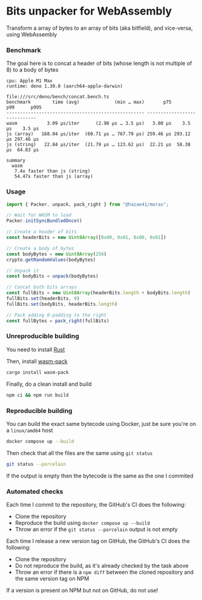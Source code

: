 # Bits unpacker for WebAssembly

Transform a array of bytes to an array of bits (aka bitfield), and vice-versa, using WebAssembly

### Benchmark 

The goal here is to concat a header of bits (whose length is not multiple of 8) to a body of bytes

```
cpu: Apple M1 Max
runtime: deno 1.30.0 (aarch64-apple-darwin)

file:///src/deno/bench/concat.bench.ts
benchmark        time (avg)             (min … max)       p75       p99      p995
--------------------------------------------------- -----------------------------
wasm           3.09 µs/iter      (2.98 µs … 3.5 µs)   3.08 µs    3.5 µs    3.5 µs
js (array)   168.04 µs/iter  (60.71 µs … 767.79 µs) 259.46 µs 293.12 µs 297.46 µs
js (string)   22.84 µs/iter  (21.79 µs … 123.62 µs)  22.21 µs  58.38 µs  64.83 µs

summary
  wasm
   7.4x faster than js (string)
   54.47x faster than js (array)
```

### Usage

```ts
import { Packer, unpack, pack_right } from "@hazae41/morax";

// Wait for WASM to load
Packer.initSyncBundledOnce()

// Create a header of bits
const headerBits = new Uint8Array([0x00, 0x01, 0x00, 0x01])

// Create a body of bytes
const bodyBytes = new Uint8Array(256)
crypto.getRandomValues(bodyBytes)

// Unpack it
const bodyBits = unpack(bodyBytes)

// Concat both bits arrays
const fullBits = new Uint8Array(headerBits.length + bodyBits.length)
fullBits.set(headerBits, 0)
fullBits.set(bodyBits, headerBits.length)

// Pack adding 0-padding to the right
const fullBytes = pack_right(fullBits)
```

### Unreproducible building

You need to install [Rust](https://www.rust-lang.org/tools/install)

Then, install [wasm-pack](https://github.com/rustwasm/wasm-pack)

```bash
cargo install wasm-pack
```

Finally, do a clean install and build

```bash
npm ci && npm run build
```

### Reproducible building

You can build the exact same bytecode using Docker, just be sure you're on a `linux/amd64` host

```bash
docker compose up --build
```

Then check that all the files are the same using `git status`

```bash
git status --porcelain
```

If the output is empty then the bytecode is the same as the one I commited

### Automated checks

Each time I commit to the repository, the GitHub's CI does the following:
- Clone the repository
- Reproduce the build using `docker compose up --build`
- Throw an error if the `git status --porcelain` output is not empty

Each time I release a new version tag on GitHub, the GitHub's CI does the following:
- Clone the repository
- Do not reproduce the build, as it's already checked by the task above
- Throw an error if there is a `npm diff` between the cloned repository and the same version tag on NPM

If a version is present on NPM but not on GitHub, do not use!